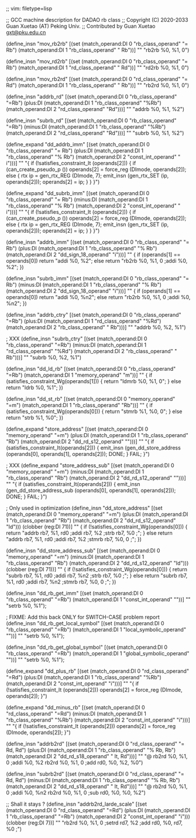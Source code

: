 ;; vim: filetype=lisp

;; GCC machine description for DADAO rb class
;; Copyright (C) 2020-2033 Guan Xuetao (AT) Peking Univ.
;; Contributed by Guan Xuetao <gxt@pku.edu.cn>

(define_insn "mov_rb2rb"
  [(set (match_operand:DI 0 "rb_class_operand" "= Rb")
        (match_operand:DI 1 "rb_class_operand" "  Rb"))]
	""
	"rb2rb	%0, %1, 0")

(define_insn "mov_rd2rb"
  [(set (match_operand:DI 0 "rb_class_operand" "= Rb")
        (match_operand:DI 1 "rd_class_operand" "  Rd"))]
	""
	"rd2rb	%0, %1, 0")

(define_insn "mov_rb2rd"
  [(set (match_operand:DI 0 "rd_class_operand" "= Rd")
        (match_operand:DI 1 "rb_class_operand" "  Rb"))]
	""
	"rb2rd	%0, %1, 0")

(define_insn "addrb_rd"
  [(set      (match_operand:DI 0 "rb_class_operand" "=Rb")
    (plus:DI (match_operand:DI 1 "rb_class_operand" "%Rb")
             (match_operand:DI 2 "rd_class_operand" "Rd")))]
	""
	"addrb	%0, %1, %2")

(define_insn "subrb_rd"
  [(set      (match_operand:DI 0 "rb_class_operand" "=Rb")
   (minus:DI (match_operand:DI 1 "rb_class_operand" "%Rb")
             (match_operand:DI 2 "rd_class_operand" "Rd")))]
	""
	"subrb	%0, %1, %2")

(define_expand "dd_addrb_imm"
  [(set       (match_operand:DI 0 "rb_class_operand"  "= Rb")
     (plus:DI (match_operand:DI 1 "rb_class_operand"  "% Rb")
              (match_operand:DI 2 "const_int_operand" "  i")))]
        ""
	"{
		if (!satisfies_constraint_It (operands[2])) {
			if (can_create_pseudo_p ()) operands[2] = force_reg (DImode, operands[2]);
			else {
				rtx ip = gen_rtx_REG (DImode, 7);
				emit_insn (gen_rtx_SET (ip, operands[2]));
				operands[2] = ip;
			}
		}
	}")

(define_expand "dd_subrb_imm"
  [(set       (match_operand:DI 0 "rb_class_operand"  "= Rb")
    (minus:DI (match_operand:DI 1 "rb_class_operand"  "% Rb")
              (match_operand:DI 2 "const_int_operand" "  i")))]
        ""
	"{
	  if (!satisfies_constraint_It (operands[2])) {
	    if (can_create_pseudo_p ()) operands[2] = force_reg (DImode, operands[2]);
		else {
		    rtx ip = gen_rtx_REG (DImode, 7);
		    emit_insn (gen_rtx_SET (ip, operands[2]));
		    operands[2] = ip;
		  }
	      }
	}")

(define_insn "addrb_imm"
  [(set       (match_operand:DI 0 "rb_class_operand"  "= Rb")
     (plus:DI (match_operand:DI 1 "rb_class_operand"  "% Rb")
              (match_operand:DI 2 "dd_sign_18_operand"   "i")))]
        ""
        {
          if (operands[1] == operands[0])
                return  "addi	%0, %2";
          else
                return  "rb2rb	%0, %1, 0       \;addi	%0, %2";
       })

(define_insn "subrb_imm"
  [(set       (match_operand:DI 0 "rb_class_operand"  "= Rb")
    (minus:DI (match_operand:DI 1 "rb_class_operand"  "% Rb")
              (match_operand:DI 2 "dd_sign_18_operand"   "i")))]
        ""
        {
          if (operands[1] == operands[0])
                return  "addi	%0, %n2";
          else
                return  "rb2rb	%0, %1, 0       \;addi	%0, %n2";
       })

(define_insn "addrb_ctry"
  [(set      (match_operand:DI 0 "rb_class_operand"  "=Rb")
    (plus:DI (match_operand:DI 1 "rd_class_operand"  "%Rd")
             (match_operand:DI 2 "rb_class_operand"  " Rb")))]
	""
	"addrb	%0, %2, %1")

; XXX
(define_insn "subrb_ctry"
  [(set      (match_operand:DI 0 "rb_class_operand"  "=Rb")
   (minus:DI (match_operand:DI 1 "rd_class_operand"  "%Rd")
             (match_operand:DI 2 "rb_class_operand"  " Rb")))]
	""
	"subrb	%0, %2, %1")

(define_insn "dd_ld_rb"
  [(set (match_operand:DI 0 "rb_class_operand" "=Rb")
        (match_operand:DI 1 "memory_operand"     "m"))]
	""
	{
	  if (satisfies_constraint_Wg(operands[1])) {
                return "ldmrb   %0, %1, 0";
          }
          else
                return "ldrb    %0, %1";
	})

(define_insn "dd_st_rb"
  [(set (match_operand:DI 0 "memory_operand"   "=m")
        (match_operand:DI 1 "rb_class_operand" "Rb"))]
	""
	{
	  if (satisfies_constraint_Wg(operands[0])) {
		return "stmrb	%1, %0, 0";
	  }
	  else
		return "strb	%1, %0";
	})

(define_expand "store_address"
  [(set      (match_operand:DI 0 "memory_operand"    "=m")
    (plus:DI (match_operand:DI 1 "rb_class_operand"  "Rb")
             (match_operand:DI 2 "dd_rd_s12_operand" "")))]
	""
	"{
	  if (satisfies_constraint_It(operands[2])) {
	     emit_insn (gen_dd_store_address (operands[0], operands[1], operands[2]));
	     DONE;
	  }
	  FAIL;
	}")

; XXX
(define_expand "store_address_sub"
  [(set      (match_operand:DI 0 "memory_operand"    "=m")
   (minus:DI (match_operand:DI 1 "rb_class_operand"  "Rb")
             (match_operand:DI 2 "dd_rd_s12_operand" "")))]
	""
	"{
	  if (satisfies_constraint_It(operands[2])) {
	     emit_insn (gen_dd_store_address_sub (operands[0], operands[1], operands[2]));
	     DONE;
	  }
	  FAIL;
	}")

; Only used in optimization
(define_insn "dd_store_address"
  [(set      (match_operand:DI 0 "memory_operand"    "=m")
    (plus:DI (match_operand:DI 1 "rb_class_operand"  "Rb")
	     (match_operand:DI 2 "dd_rd_s12_operand" "Id")))
	(clobber (reg:DI 71))]
	""
	{
	  if (!satisfies_constraint_Wg(operands[0]))
	    {
		return "addrb	rb7, %1, rd0	\;addi	rb7, %2	\;strb	rb7, %0	\;";
	    }
	  else
		return "addrb   rb7, %1, rd0    \;addi	rb7, %2	\;stmrb  rb7, %0, 0 \;";
	})

(define_insn "dd_store_address_sub"
  [(set      (match_operand:DI 0 "memory_operand"    "=m")
   (minus:DI (match_operand:DI 1 "rb_class_operand"  "Rb")
	     (match_operand:DI 2 "dd_rd_s12_operand" "Id")))
	(clobber (reg:DI 71))]
	""
	{
	  if (!satisfies_constraint_Wg(operands[0]))
	    {
		return "subrb	rb7, %1, rd0	\;addi	rb7, %n2	\;strb	rb7, %0	\;";
	    }
	  else
		return "subrb   rb7, %1, rd0    \;addi	rb7, %n2	\;stmrb  rb7, %0, 0 \;";
	})

(define_insn "dd_rb_get_imm"
  [(set (match_operand:DI 0 "rb_class_operand" "=Rb")
        (match_operand:DI 1 "const_int_operand"  ""))]
	""
	"setrb	%0, %1");

; FIXME: Add this back ONLY for SWITCH-CASE problem report
(define_insn "dd_rb_get_local_symbol"
  [(set (match_operand:DI 0 "rb_class_operand" "=Rb")
        (match_operand:DI 1 "local_symbolic_operand"  ""))]
	""
	"setrb	%0, %1");

(define_insn "dd_rb_get_global_symbol"
  [(set (match_operand:DI 0 "rb_class_operand" "=Rb")
        (match_operand:DI 1 "global_symbolic_operand"  ""))]
	""
	"setrb	%0, %1");

(define_expand "dd_plus_rb"
  [(set      (match_operand:DI 0 "rd_class_operand" "=Rd")
    (plus:DI (match_operand:DI 1 "rb_class_operand" "%Rb")
             (match_operand:DI 2 "const_int_operand" "i")))]
	""
	"{
	  if (!satisfies_constraint_It (operands[2]))
	    operands[2] = force_reg (DImode, operands[2]);
	}")

(define_expand "dd_minus_rb"
  [(set      (match_operand:DI 0 "rd_class_operand" "=Rd")
   (minus:DI (match_operand:DI 1 "rb_class_operand" "%Rb")
             (match_operand:DI 2 "const_int_operand" "i")))]
	""
	"{
	  if (!satisfies_constraint_It (operands[2]))
	    operands[2] = force_reg (DImode, operands[2]);
	}")

(define_insn "addrb2rd"
  [(set      (match_operand:DI 0 "rd_class_operand"  "= Rd, Rd")
    (plus:DI (match_operand:DI 1 "rb_class_operand"  "% Rb, Rb")
	     (match_operand:DI 2 "dd_rd_s18_operand" "  It, Rd")))]
	""
	"@
	rb2rd	%0, %1, 0	\;addi	%0, %2
	rb2rd	%0, %1, 0	\;add	rd0, %0, %2, %0")

(define_insn "subrb2rd"
  [(set      (match_operand:DI 0 "rd_class_operand"  "= Rd, Rd")
   (minus:DI (match_operand:DI 1 "rb_class_operand"  "% Rb, Rb")
	     (match_operand:DI 2 "dd_rd_s18_operand" "  It, Rd")))]
	""
	"@
	rb2rd	%0, %1, 0	\;addi	%0, %n2
	rb2rd	%0, %1, 0	\;sub	rd0, %0, %0, %2")

;; Shall it stays ?
(define_insn "addrb2rd_larde_scale"
  [(set      (match_operand:DI 0 "rd_class_operand" "=Rd")
    (plus:DI (match_operand:DI 1 "rb_class_operand" "=Rb")
             (match_operand:DI 2 "const_int_operand"  "i")))
	(clobber (reg:DI 7))]
	""
	"rb2rd	%0, %1, 0	\;setrd	rd7, %2	\;add	rd0, %0, rd7, %0	\;")

